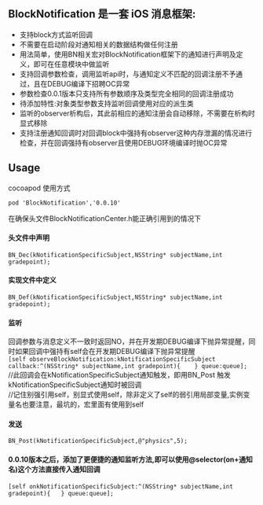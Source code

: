 ## BlockNotification 是一套 iOS 消息框架:
* 支持block方式监听回调
* 不需要在启动阶段对通知相关的数据结构做任何注册
* 用法简单，使用BN相关宏对BlockNotification框架下的通知进行声明及定义，即可在任意模块中做监听
* 支持回调参数检查，调用监听api时，与通知定义不匹配的回调注册不予通过，且在DEBUG编译下招聘OC异常
* 参数检查0.0.1版本只支持所有参数顺序及类型完全相同的回调注册成功
* 待添加特性:对象类型参数支持监听回调使用对应的派生类 
* 监听的observer析构后，其此前相应的通知注册会自动移除，不需要在析构时显式移除
* 支持注册通知回调时对回调block中强持有observer这种内存泄漏的情况进行检查，并在回调强持有observer且使用DEBUG环境编译时抛OC异常

## Usage

cocoapod 使用方式  
~~~~
pod 'BlockNotification','0.0.10'
~~~~

在确保头文件BlockNotificationCenter.h能正确引用到的情况下  

#### 头文件中声明  
`BN_Dec(kNotificationSpecificSubject,NSString* subjectName,int gradepoint);`


#### 实现文件中定义  
`BN_Def(kNotificationSpecificSubject,NSString* subjectName,int gradepoint);`


#### 监听
回调参数与消息定义不一致时返回NO，并在开发期DEBUG编译下抛异常提醒，同时如果回调中强持有self会在开发期DEBUG编译下抛异常提醒  
`[self observeBlockNotification:kNotificationSpecificSubject callback:^(NSString* subjectName,int gradepoint){    } queue:queue];`  
//此回调会在kNotificationSpecificSubject通知触发，即用BN_Post 触发kNotificationSpecificSubject通知时被回调  
//记住别强引用self，别显式使用self，除非定义了self的弱引用局部变量,实例变量名也要注意，最坑的，宏里面有使用到self  


#### 发送  
`BN_Post(kNotificationSpecificSubject,@"physics",5);`

#### 0.0.10版本之后，添加了更便捷的通知监听方法,即可以使用@selector(on+通知名)这个方法直接传入通知回调

`[self onkNotificationSpecificSubject:^(NSString* subjectName,int gradepoint){   } queue:queue];     `
